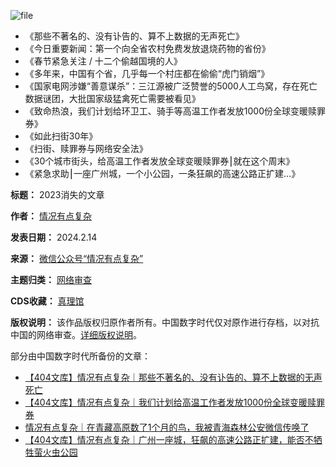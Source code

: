 ![file](https://chinadigitaltimes.net/chinese/files/2024/02/image-1707907553963.png)


* 《那些不著名的、没有讣告的、算不上数据的无声死亡》
* 《今日重要新闻：第一个向全省农村免费发放退烧药物的省份》
* 《春节紧急关注 / 十二个偷越国境的人》
* 《多年来，中国有个省，几乎每一个村庄都在偷偷“虎门销烟”》
* 《国家电网涉嫌“善意谋杀”：三江源被广泛赞誉的5000人工鸟窝，存在死亡数据谜团，大批国家级猛禽死亡需要被看见》
* 《致命热浪，我们计划给环卫工、骑手等高温工作者发放1000份全球变暖赎罪券》
* 《如此扫街30年》
* 《扫街、赎罪券与网络安全法》
* 《30个城市街头，给高温工作者发放全球变暖赎罪券⎮就在这个周末》
* 《紧急求助⎮一座广州城，一个小公园，一条狂飙的高速公路正扩建…》




**标题：** 2023消失的文章  

**作者：** [情况有点复杂](https://chinadigitaltimes.net/space/情况有点复杂)  

**发表日期：** 2024.2.14  

**来源：** [微信公众号“情况有点复杂”](https://web.archive.org/web/https://mp.weixin.qq.com/s/4DKuC0mZvVziXSdxP2fudA)  

**主题归类：** [网络审查](https://chinadigitaltimes.net/space/网络审查)  

**CDS收藏：** [真理馆](https://chinadigitaltimes.net/space/%E7%9C%9F%E7%90%86%E9%A6%86)  

**版权说明：** 该作品版权归原作者所有。中国数字时代仅对原作进行存档，以对抗中国的网络审查。[详细版权说明](https://chinadigitaltimes.net/chinese/copyright)。


部分由中国数字时代所备份的文章：


* [【404文库】情况有点复杂｜那些不著名的、没有讣告的、算不上数据的无声死亡](https://chinadigitaltimes.net/chinese/691710.html "【404文库】情况有点复杂｜那些不著名的、没有讣告的、算不上数据的无声死亡")
* [【404文库】情况有点复杂｜我们计划给高温工作者发放1000份全球变暖赎罪券](https://chinadigitaltimes.net/chinese/698352.html "【404文库】情况有点复杂｜我们计划给高温工作者发放1000份全球变暖赎罪券")
* [情况有点复杂｜在青藏高原数了1个月的鸟，我被青海森林公安微信传唤了](https://chinadigitaltimes.net/chinese/697573.html "情况有点复杂｜在青藏高原数了1个月的鸟，我被青海森林公安微信传唤了")
* [【404文库】情况有点复杂｜广州一座城，狂飙的高速公路正扩建，能否不牺牲萤火虫公园](https://chinadigitaltimes.net/chinese/699300.html "【404文库】情况有点复杂｜广州一座城，狂飙的高速公路正扩建，能否不牺牲萤火虫公园")
